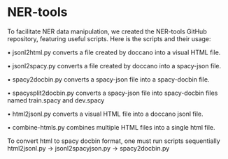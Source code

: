 # NER-tools

To facilitate NER data manipulation, we created the NER-tools GitHub repository, featuring useful scripts. Here is the scripts and their usage:

•	jsonl2html.py converts a file created by doccano into a visual HTML file.

•	jsonl2spacy.py converts a file created by doccano into a spacy-json file.

•	spacy2docbin.py converts a spacy-json file into a spacy-docbin file.

•	spacysplit2docbin.py converts a spacy-json file into spacy-docbin files named train.spacy and dev.spacy

•	html2jsonl.py converts a visual HTML file into a doccano jsonl file.

•	combine-htmls.py combines multiple HTML files into a single html file.

To convert html to spacy docbin format, one must run scripts sequentially html2jsonl.py -> jsonl2spacyjson.py -> spacy2docbin.py
